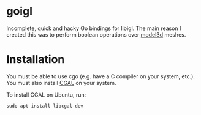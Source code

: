 # goigl

Incomplete, quick and hacky Go bindings for libigl. The main reason I created this was to perform boolean operations over [model3d](https://github.com/unixpickle/model3d) meshes.

# Installation

You must be able to use cgo (e.g. have a C compiler on your system, etc.). You must also install [CGAL](https://www.cgal.org/) on your system.

To install CGAL on Ubuntu, run:

```
sudo apt install libcgal-dev
```
